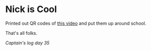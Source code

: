 # Nick is Cool

Printed out QR codes of [this video](https://www.youtube.com/watch?v=dQw4w9WgXcQ) and put them up around school.

That's all folks.

*Captain's log day 35*
